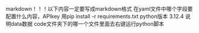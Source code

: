 markdown！！！以下内容一定要写成markdown格式
在yaml文件中哪个字段要配置什么内容，APIkey
用pip install -r requirements.txt
python版本 3.12.4
说明data数据
code文件夹下的哪一个文件里面去右键运行python脚本

